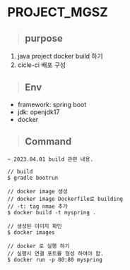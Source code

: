 # PROJECT_MGSZ

> ## purpose

1. java project docker build 하기
2. cicle-ci 배포 구성

> ## Env

- framework: spring boot
- jdk: openjdk17
- docker

> ## Command

```
~ 2023.04.01 build 관련 내용.

// build
$ gradle bootrun

// docker image 생성
// docker image Dockerfile로 building
// -t: tag nmae 추가
$ docker build -t myspring .

// 생성된 이미지 확인
$ docker images

// docker 로 실행 하기
// 실행시 연결 포트를 형성 하여야 함.
$ docker run -p 80:80 myspring
```
